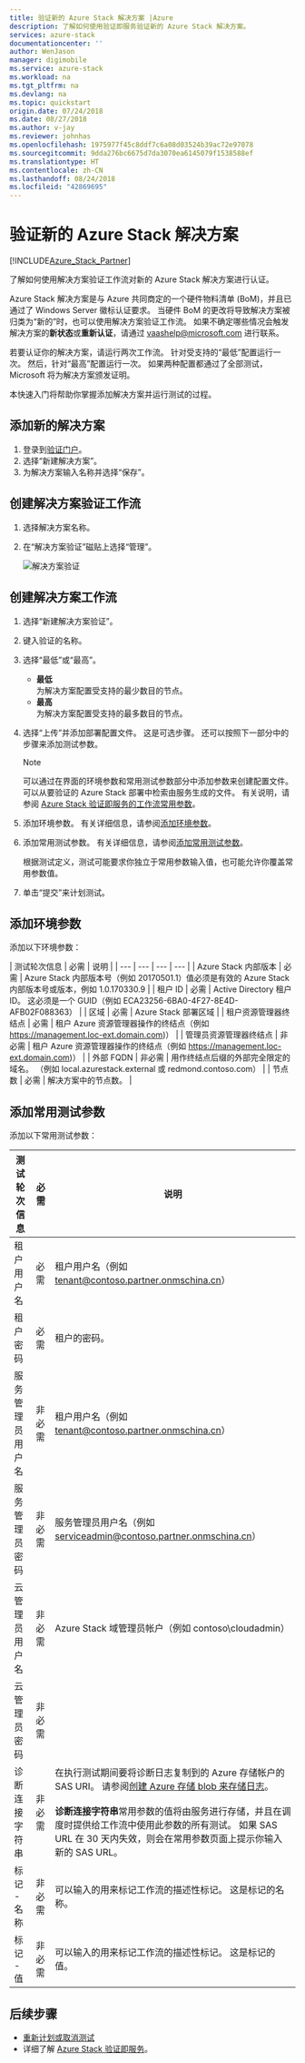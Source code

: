 ```yaml
---
title: 验证新的 Azure Stack 解决方案 |Azure
description: 了解如何使用验证即服务验证新的 Azure Stack 解决方案。
services: azure-stack
documentationcenter: ''
author: WenJason
manager: digimobile
ms.service: azure-stack
ms.workload: na
ms.tgt_pltfrm: na
ms.devlang: na
ms.topic: quickstart
origin.date: 07/24/2018
ms.date: 08/27/2018
ms.author: v-jay
ms.reviewer: johnhas
ms.openlocfilehash: 1975977f45c8ddf7c6a08d03524b39ac72e97078
ms.sourcegitcommit: 9dda276bc6675d7da3070ea6145079f1538588ef
ms.translationtype: HT
ms.contentlocale: zh-CN
ms.lasthandoff: 08/24/2018
ms.locfileid: "42869695"
---
```

# <a name="validate-a-new-azure-stack-solution"></a>验证新的 Azure Stack 解决方案

[!INCLUDE[Azure_Stack_Partner](./includes/azure-stack-partner-appliesto.md)]

了解如何使用解决方案验证工作流对新的 Azure Stack 解决方案进行认证。

Azure Stack 解决方案是与 Azure 共同商定的一个硬件物料清单 (BoM)，并且已通过了 Windows Server 徽标认证要求。 当硬件 BoM 的更改将导致解决方案被归类为“新的”时，也可以使用解决方案验证工作流。 如果不确定哪些情况会触发解决方案的**新状态**或**重新认证**，请通过 [vaashelp@microsoft.com](mailto:vaashelp@microsoft.com) 进行联系。

若要认证你的解决方案，请运行两次工作流。 针对受支持的“最低”配置运行一次。 然后，针对“最高”配置运行一次。 如果两种配置都通过了全部测试，Microsoft 将为解决方案颁发证明。

本快速入门将帮助你掌握添加解决方案并运行测试的过程。

## <a name="add-a-new-solution"></a>添加新的解决方案

1. 登录到[验证门户](https://azurestackvalidation.com)。
2. 选择“新建解决方案”。
3. 为解决方案输入名称并选择“保存”。

## <a name="create-a-solution-validation-workflow"></a>创建解决方案验证工作流

1. 选择解决方案名称。
2. 在“解决方案验证”磁贴上选择“管理”。

    ![解决方案验证](media/image2.png)

## <a name="create-a-solution-workflow"></a>创建解决方案工作流

1. 选择“新建解决方案验证”。
2. 键入验证的名称。
3. 选择“最低”或“最高”。  
    - **最低**  
    为解决方案配置受支持的最少数目的节点。  
    - **最高**  
    为解决方案配置受支持的最多数目的节点。
4. 选择“上传”并添加部署配置文件。 这是可选步骤。 还可以按照下一部分中的步骤来添加测试参数。

    > [!note]  
    > 可以通过在界面的环境参数和常用测试参数部分中添加参数来创建配置文件。 可以从要验证的 Azure Stack 部署中检索由服务生成的文件。 有关说明，请参阅 [Azure Stack 验证即服务的工作流常用参数](azure-stack-vaas-parameters.md)。

5. 添加环境参数。 有关详细信息，请参阅[添加环境参数](#add-environmental-parameters)。
6. 添加常用测试参数。 有关详细信息，请参阅[添加常用测试参数](#add-common-test-parameters)。

    根据测试定义，测试可能要求你独立于常用参数输入值，也可能允许你覆盖常用参数值。

7. 单击“提交”来计划测试。

## <a name="add-environmental-parameters"></a>添加环境参数

添加以下环境参数：

| 测试轮次信息 | 必需 | 说明 |
| --- | --- | --- | --- |
| Azure Stack 内部版本 | 必需 | Azure Stack 内部版本号（例如 20170501.1）值必须是有效的 Azure Stack 内部版本号或版本，例如 1.0.170330.9 |
| 租户 ID | 必需 | Active Directory 租户 ID。 这必须是一个 GUID（例如 ECA23256-6BA0-4F27-8E4D-AFB02F088363） |
| 区域 | 必需 | Azure Stack 部署区域 |
| 租户资源管理器终结点 | 必需 | 租户 Azure 资源管理器操作的终结点（例如 https://management.loc-ext.domain.com)） |
| 管理员资源管理器终结点 | 非必需 | 租户 Azure 资源管理器操作的终结点（例如 https://management.loc-ext.domain.com)） |
| 外部 FQDN | 非必需 | 用作终结点后缀的外部完全限定的域名。 （例如 local.azurestack.external 或 redmond.contoso.com） |
| 节点数 | 必需 | 解决方案中的节点数。 |

## <a name="add-common-test-parameters"></a>添加常用测试参数

添加以下常用测试参数：

| 测试轮次信息 | 必需 | 说明 |
| --- | --- | --- |
| 租户用户名 | 必需 | 租户用户名（例如 tenant@contoso.partner.onmschina.cn） |
| 租户密码 | 必需 | 租户的密码。 |
| 服务管理员用户名 | 非必需 | 租户用户名（例如 tenant@contoso.partner.onmschina.cn） |
| 服务管理员密码 | 非必需 | 服务管理员用户名（例如 serviceadmin@contoso.partner.onmschina.cn） |
| 云管理员用户名 | 非必需 | Azure Stack 域管理员帐户（例如 contoso\cloudadmin） |
| 云管理员密码 | 非必需 | |
|  诊断连接字符串 | 非必需 | 在执行测试期间要将诊断日志复制到的 Azure 存储帐户的 SAS URI。 请参阅[创建 Azure 存储 blob 来存储日志](azure-stack-vaas-set-up-account.md#create-an-azure-storage-blob-to-store-logs)。 <br><br>**诊断连接字符串**常用参数的值将由服务进行存储，并且在调度时提供给工作流中使用此参数的所有测试。 如果 SAS URL 在 30 天内失效，则会在常用参数页面上提示你输入新的 SAS URL。 |
| 标记 - 名称 | 非必需 |  可以输入的用来标记工作流的描述性标记。 这是标记的名称。 |
| 标记 - 值 | 非必需 | 可以输入的用来标记工作流的描述性标记。 这是标记的值。 |

## <a name="next-steps"></a>后续步骤

- [重新计划或取消测试](azure-stack-vaas-monitor-test.md#reschedule-a-test)
- 详细了解 [Azure Stack 验证即服务](/azure/azure-stack/partner)。